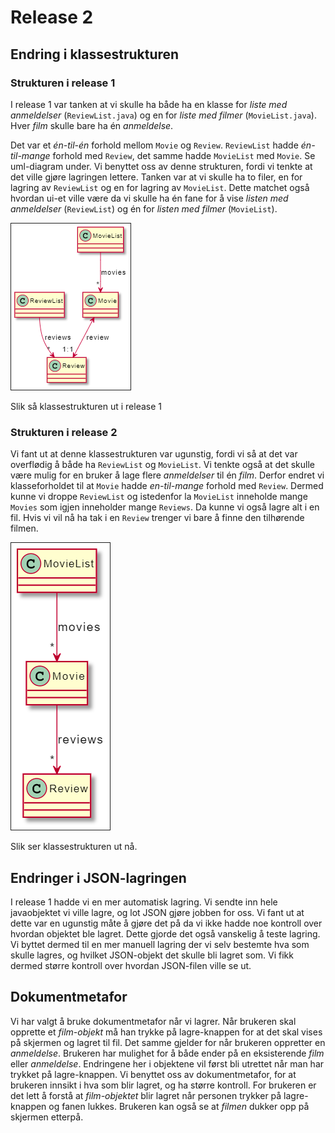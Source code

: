 # Release 2
## Endring i klassestrukturen

### Strukturen i release 1
I release 1 var tanken at vi skulle ha både ha en klasse for *liste med anmeldelser* (`ReviewList.java`) og en for *liste med filmer* (`MovieList.java`). Hver *film* skulle bare ha én *anmeldelse*. 

Det var et *én-til-én* forhold mellom `Movie` og `Review`.    `ReviewList` hadde *én-til-mange* forhold med `Review`, det samme hadde `MovieList` med `Movie`. Se uml-diagram under. Vi benyttet oss av denne strukturen, fordi vi tenkte at det ville gjøre lagringen lettere. Tanken var at vi skulle ha to filer, en for lagring av `ReviewList` og en for lagring av `MovieList`. Dette matchet også hvordan ui-et ville være da vi skulle ha én fane for å vise *listen med anmeldelser* (`ReviewList`) og én for *listen med filmer* (`MovieList`).

![Bildet ble ikke vist](../pmdb/images/classdiagramRelease1.png)

Slik så klassestrukturen ut i release 1

### Strukturen i release 2
Vi fant ut at denne klassestrukturen var ugunstig, fordi vi så at det var overflødig å både ha `ReviewList` og `MovieList`. Vi tenkte også at det skulle være mulig for en bruker å lage flere *anmeldelser* til én *film*. Derfor endret vi klasseforholdet til at `Movie` hadde *en-til-mange* forhold med `Review`. Dermed kunne vi droppe `ReviewList` og istedenfor la `MovieList` inneholde mange `Movies` som igjen inneholder mange `Reviews`. Da kunne vi også lagre alt i en fil. Hvis vi vil nå ha tak i en `Review` trenger vi bare å finne den tilhørende filmen.

![Bildet ble ikke vist](../pmdb/images/classdiagramRelease2.png)

Slik ser klassestrukturen ut nå.

## Endringer i JSON-lagringen
I release 1 hadde vi en mer automatisk lagring. Vi sendte inn hele javaobjektet vi ville lagre, og lot JSON gjøre jobben for oss. Vi fant ut at dette var en ugunstig måte å gjøre det på da vi ikke hadde noe kontroll over hvordan objektet ble lagret. Dette gjorde det også vanskelig å teste lagring. Vi byttet dermed til en mer manuell lagring der vi selv bestemte hva som skulle lagres, og hvilket JSON-objekt det skulle bli lagret som. Vi fikk dermed større kontroll over hvordan JSON-filen ville se ut.

## Dokumentmetafor
Vi har valgt å bruke dokumentmetafor når vi lagrer. Når brukeren skal opprette et *film-objekt* må han trykke på lagre-knappen for at det skal vises på skjermen og lagret til fil. Det samme gjelder for når brukeren oppretter en *anmeldelse*. Brukeren har mulighet for å både ender på en eksisterende *film* eller *anmeldelse*. Endringene her i objektene vil først bli utrettet når man har trykket på lagre-knappen. Vi benyttet oss av dokumentmetafor, for at brukeren innsikt i hva som blir lagret, og ha større kontroll. For brukeren er det lett å forstå at *film-objektet* blir lagret når personen trykker på lagre-knappen og fanen lukkes. Brukeren kan også se at *filmen* dukker opp på skjermen etterpå.
